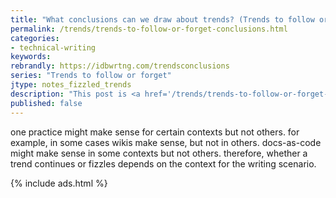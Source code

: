 ```yaml
---
title: "What conclusions can we draw about trends? (Trends to follow or forget)"
permalink: /trends/trends-to-follow-or-forget-conclusions.html
categories:
- technical-writing
keywords:
rebrandly: https://idbwrtng.com/trendsconclusions
series: "Trends to follow or forget"
jtype: notes_fizzled_trends
description: "This post is <a href='/trends/trends-to-follow-or-forget-intro.html'>part of a series</a> that explores trends that I've either followed or forgotten, and why. The overall goal is to better understand the reasons that drive trend adoption or abandonment in my personal career. This is the final post in the series and tries to draw some conclusions about the observations of the previous 15 trends explored."
published: false
---
```


one practice might make sense for certain contexts but not others. for example, in some cases wikis make sense, but not in others. docs-as-code might make sense in some contexts but not others. therefore, whether a trend continues or fizzles depends on the context for the writing scenario.

{% include ads.html %}
